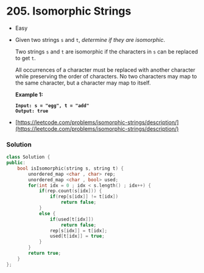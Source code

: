 # 205. Isomorphic Strings

* Easy
*   Given two strings `s` and `t`, _determine if they are isomorphic_.

    Two strings `s` and `t` are isomorphic if the characters in `s` can be replaced to get `t`.

    All occurrences of a character must be replaced with another character while preserving the order of characters. No two characters may map to the same character, but a character may map to itself.

    &#x20;

    **Example 1:**

    <pre><code><strong>Input: s = "egg", t = "add"
    </strong><strong>Output: true
    </strong></code></pre>


* [https://leetcode.com/problems/isomorphic-strings/description/](https://leetcode.com/problems/isomorphic-strings/description/)

### Solution&#x20;

```cpp
class Solution {
public:
    bool isIsomorphic(string s, string t) {
        unordered_map <char , char> rep;
        unordered_map <char , bool> used;
        for(int idx = 0 ; idx < s.length() ; idx++) {
            if(rep.count(s[idx])) {
                if(rep[s[idx]] != t[idx])
                    return false;
            }
            else {
                if(used[t[idx]])
                    return false;
                rep[s[idx]] = t[idx];
                used[t[idx]] = true;
            }
        }
        return true;
    }
};
```
